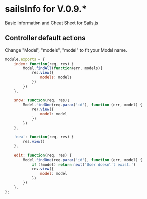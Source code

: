 # **sailsInfo** for V.0.9.*

Basic Information and Cheat Sheet for Sails.js

## Controller default actions
Change "Model", "models", "model" to fit your Model name.
```javascript
module.exports = {
	index: function(req, res) {
		Model.findAll(function(err, models){
        	res.view({
            	models: models
            })
        })
	},
    
    show: function(req, res){
    	Model.findOne(req.param('id'), function (err, model) {
        	res.view({
            	model: model
            })
        })
    },
    
    'new': function(req, res) {
    	res.view()
    },
    
    edit: function(req, res) {
    	Model.findOne(req.param('id'), function (err, model) {
    		if (!model) return next('User doesn\'t exist.')
            res.view({
            	model: model
            })
        })
    },
};
```
	

	
